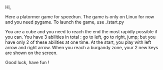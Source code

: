 Hi,

Here a platormer game for speedrun.
The game is only on Linux for now and you need pygame. To launch the game, use ./start.py

You are a cube and you need to reach the end the most rapidly possible if you can.
You have 3 abilities in total : go to left, go to right, jump; but you have only 2 of these abilities at one time.
At the start, you play with left arrow and right arrow. When you reach a burgandy zone, your 2 new keys are shown on the screen.

Good luck, have fun !
